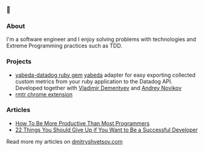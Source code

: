 ### 👋

### About

I'm a software engineer and I enjoy solving problems with technologies and Extreme Programming practices such as TDD.

### Projects

* [yabeda-datadog ruby gem](https://github.com/yabeda-rb/yabeda-datadog) [yabeda](https://github.com/yabeda-rb/yabeda) adapter for easy exporting collected custom metrics from your ruby application to the Datadog API. Developed together with [Vladimir Dementyev](https://github.com/palkan) and [Andrey Novikov](https://github.com/Envek)
* [rmtr chrome extension](https://github.com/dmshvetsov/rmtr-chrome-extension)

### Articles

* [How To Be More Productive Than Most Programmers](https://dev.to/dmitryshvetsov/how-to-be-more-productive-than-most-programmers-576f)
* [22 Things You Should Give Up if You Want to Be a Successful Developer](https://medium.com/better-programming/22-things-you-should-give-up-if-you-want-to-be-a-successful-developer-aaee8699185c)

Read more my articles on [dmitryshvetsov.com](https://dmitryshvetsov.com)

<!--
**dmshvetsov/dmshvetsov** is a ✨ _special_ ✨ repository because its `README.md` (this file) appears on your GitHub profile.

Here are some ideas to get you started:

- 🔭 I’m currently working on ...
- 🌱 I’m currently learning ...
- 👯 I’m looking to collaborate on ...
- 🤔 I’m looking for help with ...
- 💬 Ask me about ...
- 📫 How to reach me: ...
- 😄 Pronouns: ...
- ⚡ Fun fact: ...
-->
